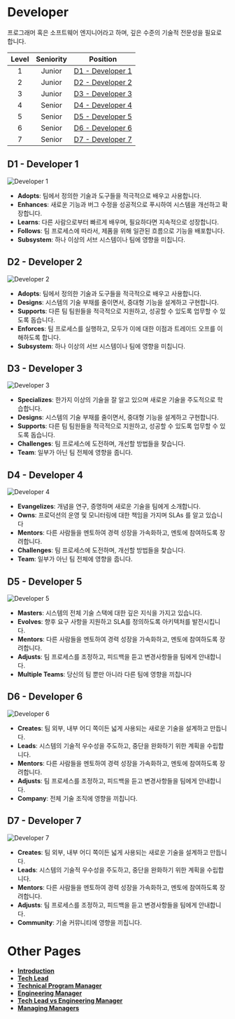 # Developer

프로그래머 혹은 소프트웨어 엔지니어라고 하며, 깊은 수준의 기술적 전문성을 필요로 합니다.

| Level | Seniority | Position |
| :---: | :---: | :---: |
| 1 | Junior | [D1 - Developer 1](#d1---developer-1) |
| 2 | Junior | [D2 - Developer 2](#d2---developer-2) |
| 3 | Junior | [D3 - Developer 3](#d3---developer-3) |
| 4 | Senior | [D4 - Developer 4](#d4---developer-4) |
| 5 | Senior | [D5 - Developer 5](#d5---developer-5) |
| 6 | Senior | [D6 - Developer 6](#d6---developer-6) |
| 7 | Senior | [D7 - Developer 7](#d7---developer-7) |

## D1 - Developer 1

![Developer 1](/charts/developer-1.png)

* **Adopts**: 팀에서 정의한 기술과 도구들을 적극적으로 배우고 사용합니다.
* **Enhances**: 새로운 기능과 버그 수정을 성공적으로 푸시하여 시스템을 개선하고 확장합니다.
* **Learns**: 다른 사람으로부터 빠르게 배우며, 필요하다면 지속적으로 성장합니다.
* **Follows**: 팀 프로세스에 따라서, 제품을 위해 일관된 흐름으로 기능을 배포합니다.
* **Subsystem**: 하나 이상의 서브 시스템이나 팀에 영향을 미칩니다.



## D2 - Developer 2

![Developer 2](/charts/developer-2.png)

* **Adopts**: 팀에서 정의한 기술과 도구들을 적극적으로 배우고 사용합니다.
* **Designs**: 시스템의 기술 부채를 줄이면서, 중대형 기능을 설계하고 구현합니다.
* **Supports**: 다른 팀 팀원들을 적극적으로 지원하고, 성공할 수 있도록 업무할 수 있도록 돕습니다.
* **Enforces**: 팀 프로세스를 실행하고, 모두가 이에 대한 이점과 트레이드 오프를 이해하도록 합니다.
* **Subsystem**: 하나 이상의 서브 시스템이나 팀에 영향을 미칩니다.

## D3 - Developer 3

![Developer 3](/charts/developer-3.png)

* **Specializes**: 한가지 이상의 기술을 잘 알고 있으며 새로운 기술을 주도적으로 학습합니다.
* **Designs**: 시스템의 기술 부채를 줄이면서, 중대형 기능을 설계하고 구현합니다.
* **Supports**: 다른 팀 팀원들을 적극적으로 지원하고, 성공할 수 있도록 업무할 수 있도록 돕습니다.
* **Challenges**: 팀 프로세스에 도전하며, 개선할 방법들을 찾습니다.
* **Team**: 일부가 아닌 팀 전체에 영향을 줍니다.

## D4 - Developer 4

![Developer 4](/charts/developer-4.png)

* **Evangelizes**: 개념을 연구, 증명하며 새로운 기술을 팀에게 소개합니다.
* **Owns**: 프로덕션의 운영 및 모니터링에 대한 책임을 가지며 SLAs 를 알고 있습니다
* **Mentors**: 다른 사람들을 멘토하여 경력 성장을 가속화하고, 멘토에 참여하도록 장려합니다.
* **Challenges**: 팀 프로세스에 도전하며, 개선할 방법들을 찾습니다.
* **Team**: 일부가 아닌 팀 전체에 영향을 줍니다.

## D5 - Developer 5

![Developer 5](/charts/developer-5.png)

* **Masters**: 시스템의 전체 기술 스택에 대한 깊은 지식을 가지고 있습니다.
* **Evolves**: 향후 요구 사항을 지원하고 SLA를 정의하도록 아키텍처를 발전시킵니다.
* **Mentors**: 다른 사람들을 멘토하여 경력 성장을 가속화하고, 멘토에 참여하도록 장려합니다.
* **Adjusts**: 팀 프로세스를 조정하고, 피드백을 듣고 변경사항들을 팀에게 안내합니다.
* **Multiple Teams**: 당신의 팀 뿐만 아니라 다른 팀에 영향을 끼칩니다

## D6 - Developer 6

![Developer 6](/charts/developer-6.png)

* **Creates**: 팀 외부, 내부 어디 쪽이든 넓게 사용되는 새로운 기술을 설계하고 만듭니다.
* **Leads**: 시스템의 기술적 우수성을 주도하고, 중단을 완화하기 위한 계획을 수립합니다.
* **Mentors**: 다른 사람들을 멘토하여 경력 성장을 가속화하고, 멘토에 참여하도록 장려합니다.
* **Adjusts**: 팀 프로세스를 조정하고, 피드백을 듣고 변경사항들을 팀에게 안내합니다.
* **Company**: 전체 기술 조직에 영향을 끼칩니다.

## D7 - Developer 7

![Developer 7](/charts/developer-7.png)

* **Creates**: 팀 외부, 내부 어디 쪽이든 넓게 사용되는 새로운 기술을 설계하고 만듭니다.
* **Leads**: 시스템의 기술적 우수성을 주도하고, 중단을 완화하기 위한 계획을 수립합니다.
* **Mentors**: 다른 사람들을 멘토하여 경력 성장을 가속화하고, 멘토에 참여하도록 장려합니다.
* **Adjusts**: 팀 프로세스를 조정하고, 피드백을 듣고 변경사항들을 팀에게 안내합니다.
* **Community**: 기술 커뮤니티에 영향을 끼칩니다.

# Other Pages

* [**Introduction**](README.md)
* [**Tech Lead**](TechLead.md)
* [**Technical Program Manager**](TechnicalProgramManager.md)
* [**Engineering Manager**](EngineeringManager.md)
* [**Tech Lead vs Engineering Manager**](TechLead-EngineeringManager.md)
* [**Managing Managers**](Managing-Managers.md)